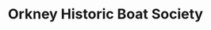 ---
title: "Orkney Historic Boat Society"
url: /stromness/orkney-historic-boat-society/
shop: boat
---